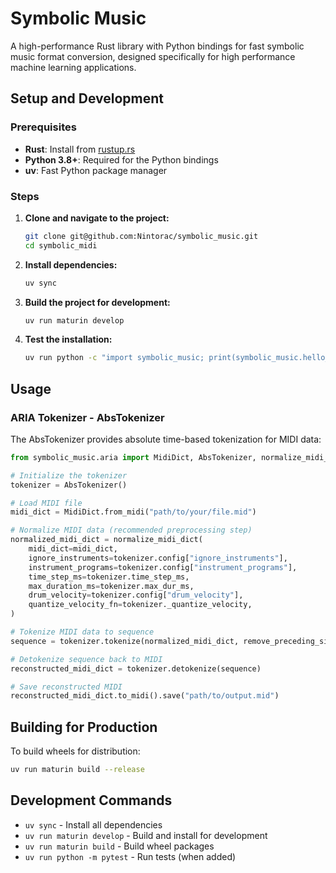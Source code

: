 # Symbolic Music

A high-performance Rust library with Python bindings for fast symbolic music format conversion, designed specifically for high performance machine learning applications. 


## Setup and Development

### Prerequisites

- **Rust**: Install from [rustup.rs](https://rustup.rs/)
- **Python 3.8+**: Required for the Python bindings
- **uv**: Fast Python package manager

### Steps

1. **Clone and navigate to the project:**
   ```bash
   git clone git@github.com:Nintorac/symbolic_music.git
   cd symbolic_midi
   ```

2. **Install dependencies:**
   ```bash
   uv sync
   ```

3. **Build the project for development:**
   ```bash
   uv run maturin develop
   ```

4. **Test the installation:**
   ```bash
   uv run python -c "import symbolic_music; print(symbolic_music.hello_world())"
   ```

## Usage

### ARIA Tokenizer - AbsTokenizer

The AbsTokenizer provides absolute time-based tokenization for MIDI data:

```python
from symbolic_music.aria import MidiDict, AbsTokenizer, normalize_midi_dict

# Initialize the tokenizer
tokenizer = AbsTokenizer()

# Load MIDI file
midi_dict = MidiDict.from_midi("path/to/your/file.mid")

# Normalize MIDI data (recommended preprocessing step)
normalized_midi_dict = normalize_midi_dict(
    midi_dict=midi_dict,
    ignore_instruments=tokenizer.config["ignore_instruments"],
    instrument_programs=tokenizer.config["instrument_programs"],
    time_step_ms=tokenizer.time_step_ms,
    max_duration_ms=tokenizer.max_dur_ms,
    drum_velocity=tokenizer.config["drum_velocity"],
    quantize_velocity_fn=tokenizer._quantize_velocity,
)

# Tokenize MIDI data to sequence
sequence = tokenizer.tokenize(normalized_midi_dict, remove_preceding_silence=False)

# Detokenize sequence back to MIDI
reconstructed_midi_dict = tokenizer.detokenize(sequence)

# Save reconstructed MIDI
reconstructed_midi_dict.to_midi().save("path/to/output.mid")
```

## Building for Production

To build wheels for distribution:
```bash
uv run maturin build --release
```

## Development Commands

- `uv sync` - Install all dependencies
- `uv run maturin develop` - Build and install for development
- `uv run maturin build` - Build wheel packages
- `uv run python -m pytest` - Run tests (when added)